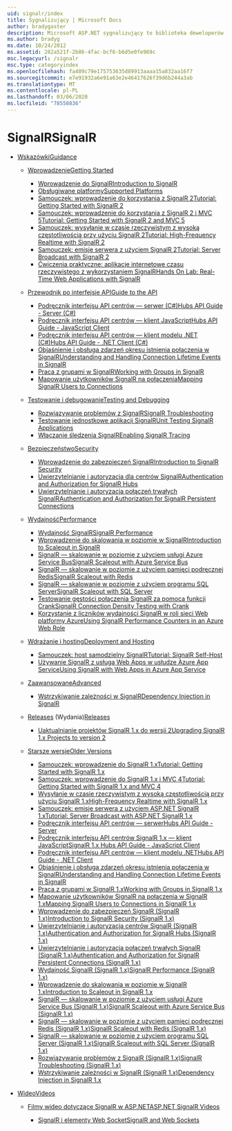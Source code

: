 ```yaml
---
uid: signalr/index
title: Sygnalizujący | Microsoft Docs
author: bradygaster
description: Microsoft ASP.NET sygnalizujący to biblioteka deweloperów ASP.NET, którzy upraszczają proces dodawania funkcji sieci Web w czasie rzeczywistym do aplikacji.
ms.author: bradyg
ms.date: 10/24/2012
ms.assetid: 282a521f-2b86-4fac-bcf6-b6d5e0fe969c
msc.legacyurl: /signalr
msc.type: categoryindex
ms.openlocfilehash: fa489c79e175753635d89913aaaa15a832aa16f7
ms.sourcegitcommit: e7e91932a6e91a63e2e46417626f39d6b244a3ab
ms.translationtype: MT
ms.contentlocale: pl-PL
ms.lasthandoff: 03/06/2020
ms.locfileid: "78558836"
---
```

# <a name="signalr"></a><span data-ttu-id="76ab5-103">SignalR</span><span class="sxs-lookup"><span data-stu-id="76ab5-103">SignalR</span></span>

- [<span data-ttu-id="76ab5-104">Wskazówki</span><span class="sxs-lookup"><span data-stu-id="76ab5-104">Guidance</span></span>](overview/index.md)

    - [<span data-ttu-id="76ab5-105">Wprowadzenie</span><span class="sxs-lookup"><span data-stu-id="76ab5-105">Getting Started</span></span>](overview/getting-started/index.md)

        - [<span data-ttu-id="76ab5-106">Wprowadzenie do SignalR</span><span class="sxs-lookup"><span data-stu-id="76ab5-106">Introduction to SignalR</span></span>](overview/getting-started/introduction-to-signalr.md)
        - [<span data-ttu-id="76ab5-107">Obsługiwane platformy</span><span class="sxs-lookup"><span data-stu-id="76ab5-107">Supported Platforms</span></span>](overview/getting-started/supported-platforms.md)
        - [<span data-ttu-id="76ab5-108">Samouczek: wprowadzenie do korzystania z SignalR 2</span><span class="sxs-lookup"><span data-stu-id="76ab5-108">Tutorial: Getting Started with SignalR 2</span></span>](overview/getting-started/tutorial-getting-started-with-signalr.md)
        - [<span data-ttu-id="76ab5-109">Samouczek: wprowadzenie do korzystania z SignalR 2 i MVC 5</span><span class="sxs-lookup"><span data-stu-id="76ab5-109">Tutorial: Getting Started with SignalR 2 and MVC 5</span></span>](overview/getting-started/tutorial-getting-started-with-signalr-and-mvc.md)
        - [<span data-ttu-id="76ab5-110">Samouczek: wysyłanie w czasie rzeczywistym z wysoką częstotliwością przy użyciu SignalR 2</span><span class="sxs-lookup"><span data-stu-id="76ab5-110">Tutorial: High-Frequency Realtime with SignalR 2</span></span>](overview/getting-started/tutorial-high-frequency-realtime-with-signalr.md)
        - [<span data-ttu-id="76ab5-111">Samouczek: emisje serwera z użyciem SignalR 2</span><span class="sxs-lookup"><span data-stu-id="76ab5-111">Tutorial: Server Broadcast with SignalR 2</span></span>](overview/getting-started/tutorial-server-broadcast-with-signalr.md)
        - [<span data-ttu-id="76ab5-112">Ćwiczenia praktyczne: aplikacje internetowe czasu rzeczywistego z wykorzystaniem SignalR</span><span class="sxs-lookup"><span data-stu-id="76ab5-112">Hands On Lab: Real-Time Web Applications with SignalR</span></span>](overview/getting-started/real-time-web-applications-with-signalr.md)
    - [<span data-ttu-id="76ab5-113">Przewodnik po interfejsie API</span><span class="sxs-lookup"><span data-stu-id="76ab5-113">Guide to the API</span></span>](overview/guide-to-the-api/index.md)

        - [<span data-ttu-id="76ab5-114">Podręcznik interfejsu API centrów — serwer (C#)</span><span class="sxs-lookup"><span data-stu-id="76ab5-114">Hubs API Guide - Server (C#)</span></span>](overview/guide-to-the-api/hubs-api-guide-server.md)
        - [<span data-ttu-id="76ab5-115">Podręcznik interfejsu API centrów — klient JavaScript</span><span class="sxs-lookup"><span data-stu-id="76ab5-115">Hubs API Guide - JavaScript Client</span></span>](overview/guide-to-the-api/hubs-api-guide-javascript-client.md)
        - [<span data-ttu-id="76ab5-116">Podręcznik interfejsu API centrów — klient modelu .NET (C#)</span><span class="sxs-lookup"><span data-stu-id="76ab5-116">Hubs API Guide - .NET Client (C#)</span></span>](overview/guide-to-the-api/hubs-api-guide-net-client.md)
        - [<span data-ttu-id="76ab5-117">Objaśnienie i obsługa zdarzeń okresu istnienia połączenia w SignalR</span><span class="sxs-lookup"><span data-stu-id="76ab5-117">Understanding and Handling Connection Lifetime Events in SignalR</span></span>](overview/guide-to-the-api/handling-connection-lifetime-events.md)
        - [<span data-ttu-id="76ab5-118">Praca z grupami w SignalR</span><span class="sxs-lookup"><span data-stu-id="76ab5-118">Working with Groups in SignalR</span></span>](overview/guide-to-the-api/working-with-groups.md)
        - [<span data-ttu-id="76ab5-119">Mapowanie użytkowników SignalR na połączenia</span><span class="sxs-lookup"><span data-stu-id="76ab5-119">Mapping SignalR Users to Connections</span></span>](overview/guide-to-the-api/mapping-users-to-connections.md)
    - [<span data-ttu-id="76ab5-120">Testowanie i debugowanie</span><span class="sxs-lookup"><span data-stu-id="76ab5-120">Testing and Debugging</span></span>](overview/testing-and-debugging/index.md)

        - [<span data-ttu-id="76ab5-121">Rozwiązywanie problemów z SignalR</span><span class="sxs-lookup"><span data-stu-id="76ab5-121">SignalR Troubleshooting</span></span>](overview/testing-and-debugging/troubleshooting.md)
        - [<span data-ttu-id="76ab5-122">Testowanie jednostkowe aplikacji SignalR</span><span class="sxs-lookup"><span data-stu-id="76ab5-122">Unit Testing SignalR Applications</span></span>](overview/testing-and-debugging/unit-testing-signalr-applications.md)
        - [<span data-ttu-id="76ab5-123">Włączanie śledzenia SignalR</span><span class="sxs-lookup"><span data-stu-id="76ab5-123">Enabling SignalR Tracing</span></span>](overview/testing-and-debugging/enabling-signalr-tracing.md)
    - [<span data-ttu-id="76ab5-124">Bezpieczeństwo</span><span class="sxs-lookup"><span data-stu-id="76ab5-124">Security</span></span>](overview/security/index.md)

        - [<span data-ttu-id="76ab5-125">Wprowadzenie do zabezpieczeń SignalR</span><span class="sxs-lookup"><span data-stu-id="76ab5-125">Introduction to SignalR Security</span></span>](overview/security/introduction-to-security.md)
        - [<span data-ttu-id="76ab5-126">Uwierzytelnianie i autoryzacja dla centrów SignalR</span><span class="sxs-lookup"><span data-stu-id="76ab5-126">Authentication and Authorization for SignalR Hubs</span></span>](overview/security/hub-authorization.md)
        - [<span data-ttu-id="76ab5-127">Uwierzytelnianie i autoryzacja połączeń trwałych SignalR</span><span class="sxs-lookup"><span data-stu-id="76ab5-127">Authentication and Authorization for SignalR Persistent Connections</span></span>](overview/security/persistent-connection-authorization.md)
    - [<span data-ttu-id="76ab5-128">Wydajność</span><span class="sxs-lookup"><span data-stu-id="76ab5-128">Performance</span></span>](overview/performance/index.md)

        - [<span data-ttu-id="76ab5-129">Wydajność SignalR</span><span class="sxs-lookup"><span data-stu-id="76ab5-129">SignalR Performance</span></span>](overview/performance/signalr-performance.md)
        - [<span data-ttu-id="76ab5-130">Wprowadzenie do skalowania w poziomie w SignalR</span><span class="sxs-lookup"><span data-stu-id="76ab5-130">Introduction to Scaleout in SignalR</span></span>](overview/performance/scaleout-in-signalr.md)
        - [<span data-ttu-id="76ab5-131">SignalR — skalowanie w poziomie z użyciem usługi Azure Service Bus</span><span class="sxs-lookup"><span data-stu-id="76ab5-131">SignalR Scaleout with Azure Service Bus</span></span>](overview/performance/scaleout-with-windows-azure-service-bus.md)
        - [<span data-ttu-id="76ab5-132">SignalR — skalowanie w poziomie z użyciem pamięci podręcznej Redis</span><span class="sxs-lookup"><span data-stu-id="76ab5-132">SignalR Scaleout with Redis</span></span>](overview/performance/scaleout-with-redis.md)
        - [<span data-ttu-id="76ab5-133">SignalR — skalowanie w poziomie z użyciem programu SQL Server</span><span class="sxs-lookup"><span data-stu-id="76ab5-133">SignalR Scaleout with SQL Server</span></span>](overview/performance/scaleout-with-sql-server.md)
        - [<span data-ttu-id="76ab5-134">Testowanie gęstości połączenia SignalR za pomocą funkcji Crank</span><span class="sxs-lookup"><span data-stu-id="76ab5-134">SignalR Connection Density Testing with Crank</span></span>](overview/performance/signalr-connection-density-testing-with-crank.md)
        - [<span data-ttu-id="76ab5-135">Korzystanie z liczników wydajności SignalR w roli sieci Web platformy Azure</span><span class="sxs-lookup"><span data-stu-id="76ab5-135">Using SignalR Performance Counters in an Azure Web Role</span></span>](overview/performance/using-signalr-performance-counters-in-an-azure-web-role.md)
    - [<span data-ttu-id="76ab5-136">Wdrażanie i hosting</span><span class="sxs-lookup"><span data-stu-id="76ab5-136">Deployment and Hosting</span></span>](overview/deployment/index.md)

        - [<span data-ttu-id="76ab5-137">Samouczek: host samodzielny SignalR</span><span class="sxs-lookup"><span data-stu-id="76ab5-137">Tutorial: SignalR Self-Host</span></span>](overview/deployment/tutorial-signalr-self-host.md)
        - [<span data-ttu-id="76ab5-138">Używanie SignalR z usługą Web Apps w usłudze Azure App Service</span><span class="sxs-lookup"><span data-stu-id="76ab5-138">Using SignalR with Web Apps in Azure App Service</span></span>](overview/deployment/using-signalr-with-azure-web-sites.md)
    - [<span data-ttu-id="76ab5-139">Zaawansowane</span><span class="sxs-lookup"><span data-stu-id="76ab5-139">Advanced</span></span>](overview/advanced/index.md)

        - [<span data-ttu-id="76ab5-140">Wstrzykiwanie zależności w SignalR</span><span class="sxs-lookup"><span data-stu-id="76ab5-140">Dependency Injection in SignalR</span></span>](overview/advanced/dependency-injection.md)
    - <span data-ttu-id="76ab5-141">[Releases](overview/releases/index.md) (Wydania)</span><span class="sxs-lookup"><span data-stu-id="76ab5-141">[Releases](overview/releases/index.md)</span></span>

        - [<span data-ttu-id="76ab5-142">Uaktualnianie projektów SignalR 1.x do wersji 2</span><span class="sxs-lookup"><span data-stu-id="76ab5-142">Upgrading SignalR 1.x Projects to version 2</span></span>](overview/releases/upgrading-signalr-1x-projects-to-20.md)
    - [<span data-ttu-id="76ab5-143">Starsze wersje</span><span class="sxs-lookup"><span data-stu-id="76ab5-143">Older Versions</span></span>](overview/older-versions/index.md)

        - [<span data-ttu-id="76ab5-144">Samouczek: wprowadzenie do SignalR 1.x</span><span class="sxs-lookup"><span data-stu-id="76ab5-144">Tutorial: Getting Started with SignalR 1.x</span></span>](overview/older-versions/tutorial-getting-started-with-signalr.md)
        - [<span data-ttu-id="76ab5-145">Samouczek: wprowadzenie do SignalR 1.x i MVC 4</span><span class="sxs-lookup"><span data-stu-id="76ab5-145">Tutorial: Getting Started with SignalR 1.x and MVC 4</span></span>](overview/older-versions/tutorial-getting-started-with-signalr-and-mvc-4.md)
        - [<span data-ttu-id="76ab5-146">Wysyłanie w czasie rzeczywistym z wysoką częstotliwością przy użyciu SignalR 1.x</span><span class="sxs-lookup"><span data-stu-id="76ab5-146">High-Frequency Realtime with SignalR 1.x</span></span>](overview/older-versions/tutorial-high-frequency-realtime-with-signalr.md)
        - [<span data-ttu-id="76ab5-147">Samouczek: emisje serwera z użyciem ASP.NET SignalR 1.x</span><span class="sxs-lookup"><span data-stu-id="76ab5-147">Tutorial: Server Broadcast with ASP.NET SignalR 1.x</span></span>](overview/older-versions/tutorial-server-broadcast-with-aspnet-signalr.md)
        - [<span data-ttu-id="76ab5-148">Podręcznik interfejsu API centrów — serwer</span><span class="sxs-lookup"><span data-stu-id="76ab5-148">Hubs API Guide - Server</span></span>](overview/older-versions/signalr-1x-hubs-api-guide-server.md)
        - [<span data-ttu-id="76ab5-149">Podręcznik interfejsu API centrów SignalR 1.x — klient JavaScript</span><span class="sxs-lookup"><span data-stu-id="76ab5-149">SignalR 1.x Hubs API Guide - JavaScript Client</span></span>](overview/older-versions/signalr-1x-hubs-api-guide-javascript-client.md)
        - [<span data-ttu-id="76ab5-150">Podręcznik interfejsu API centrów — klient modelu .NET</span><span class="sxs-lookup"><span data-stu-id="76ab5-150">Hubs API Guide - .NET Client</span></span>](overview/older-versions/signalr-1x-hubs-api-guide-net-client.md)
        - [<span data-ttu-id="76ab5-151">Objaśnienie i obsługa zdarzeń okresu istnienia połączenia w SignalR</span><span class="sxs-lookup"><span data-stu-id="76ab5-151">Understanding and Handling Connection Lifetime Events in SignalR</span></span>](overview/older-versions/handling-connection-lifetime-events.md)
        - [<span data-ttu-id="76ab5-152">Praca z grupami w SignalR 1.x</span><span class="sxs-lookup"><span data-stu-id="76ab5-152">Working with Groups in SignalR 1.x</span></span>](overview/older-versions/working-with-groups.md)
        - [<span data-ttu-id="76ab5-153">Mapowanie użytkowników SignalR na połączenia w SignalR 1.x</span><span class="sxs-lookup"><span data-stu-id="76ab5-153">Mapping SignalR Users to Connections in SignalR 1.x</span></span>](overview/older-versions/mapping-users-to-connections.md)
        - [<span data-ttu-id="76ab5-154">Wprowadzenie do zabezpieczeń SignalR (SignalR 1.x)</span><span class="sxs-lookup"><span data-stu-id="76ab5-154">Introduction to SignalR Security (SignalR 1.x)</span></span>](overview/older-versions/introduction-to-security.md)
        - [<span data-ttu-id="76ab5-155">Uwierzytelnianie i autoryzacja centrów SignalR (SignalR 1.x)</span><span class="sxs-lookup"><span data-stu-id="76ab5-155">Authentication and Authorization for SignalR Hubs (SignalR 1.x)</span></span>](overview/older-versions/hub-authorization.md)
        - [<span data-ttu-id="76ab5-156">Uwierzytelnianie i autoryzacja połączeń trwałych SignalR (SignalR 1.x)</span><span class="sxs-lookup"><span data-stu-id="76ab5-156">Authentication and Authorization for SignalR Persistent Connections (SignalR 1.x)</span></span>](overview/older-versions/persistent-connection-authorization.md)
        - [<span data-ttu-id="76ab5-157">Wydajność SignalR (SignalR 1.x)</span><span class="sxs-lookup"><span data-stu-id="76ab5-157">SignalR Performance (SignalR 1.x)</span></span>](overview/older-versions/signalr-performance.md)
        - [<span data-ttu-id="76ab5-158">Wprowadzenie do skalowania w poziomie w SignalR 1.x</span><span class="sxs-lookup"><span data-stu-id="76ab5-158">Introduction to Scaleout in SignalR 1.x</span></span>](overview/older-versions/scaleout-in-signalr.md)
        - [<span data-ttu-id="76ab5-159">SignalR — skalowanie w poziomie z użyciem usługi Azure Service Bus (SignalR 1.x)</span><span class="sxs-lookup"><span data-stu-id="76ab5-159">SignalR Scaleout with Azure Service Bus (SignalR 1.x)</span></span>](overview/older-versions/scaleout-with-windows-azure-service-bus.md)
        - [<span data-ttu-id="76ab5-160">SignalR — skalowanie w poziomie z użyciem pamięci podręcznej Redis (SignalR 1.x)</span><span class="sxs-lookup"><span data-stu-id="76ab5-160">SignalR Scaleout with Redis (SignalR 1.x)</span></span>](overview/older-versions/scaleout-with-redis.md)
        - [<span data-ttu-id="76ab5-161">SignalR — skalowanie w poziomie z użyciem programu SQL Server (SignalR 1.x)</span><span class="sxs-lookup"><span data-stu-id="76ab5-161">SignalR Scaleout with SQL Server (SignalR 1.x)</span></span>](overview/older-versions/scaleout-with-sql-server.md)
        - [<span data-ttu-id="76ab5-162">Rozwiązywanie problemów z SignalR (SignalR 1.x)</span><span class="sxs-lookup"><span data-stu-id="76ab5-162">SignalR Troubleshooting (SignalR 1.x)</span></span>](overview/older-versions/troubleshooting.md)
        - [<span data-ttu-id="76ab5-163">Wstrzykiwanie zależności w SignalR (SignalR 1.x)</span><span class="sxs-lookup"><span data-stu-id="76ab5-163">Dependency Injection in SignalR 1.x</span></span>](overview/older-versions/dependency-injection.md)
- [<span data-ttu-id="76ab5-164">Wideo</span><span class="sxs-lookup"><span data-stu-id="76ab5-164">Videos</span></span>](videos/index.md)

    - [<span data-ttu-id="76ab5-165">Filmy wideo dotyczące SignalR w ASP.NET</span><span class="sxs-lookup"><span data-stu-id="76ab5-165">ASP.NET SignalR Videos</span></span>](videos/getting-started/index.md)

        - [<span data-ttu-id="76ab5-166">SignalR i elementy Web Socket</span><span class="sxs-lookup"><span data-stu-id="76ab5-166">SignalR and Web Sockets</span></span>](videos/getting-started/signalr-and-web-sockets.md)
